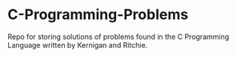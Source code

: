 # C-Programming-Problems
Repo for storing solutions of problems found in the C Programming Language written by Kernigan and Ritchie.
